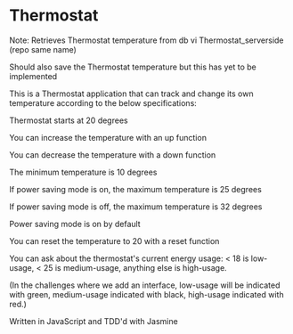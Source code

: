 # Thermostat


Note: Retrieves Thermostat temperature from db vi Thermostat_serverside (repo same name)

Should also save the Thermostat temperature but this has yet to be implemented

This is a Thermostat application that can track and change its own temperature according to the below specifications:

Thermostat starts at 20 degrees

You can increase the temperature with an up function

You can decrease the temperature with a down function

The minimum temperature is 10 degrees

If power saving mode is on, the maximum temperature is 25 degrees

If power saving mode is off, the maximum temperature is 32 degrees

Power saving mode is on by default

You can reset the temperature to 20 with a reset function

You can ask about the thermostat's current energy usage: < 18 is low-usage, < 25 is medium-usage, anything else is high-usage.

(In the challenges where we add an interface, low-usage will be indicated with green, medium-usage indicated with black, high-usage indicated with red.)

Written in JavaScript and TDD'd with Jasmine
